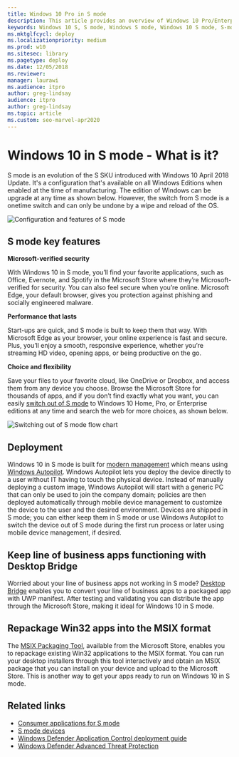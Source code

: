 ```yaml
---
title: Windows 10 Pro in S mode
description: This article provides an overview of Windows 10 Pro/Enterprise in S mode, including information about configuration and features. 
keywords: Windows 10 S, S mode, Windows S mode, Windows 10 S mode, S-mode, system requirements, Overview, Windows 10 Pro in S mode, Windows 10 Enterprise in S mode, Windows 10 Pro/Enterprise in S mode
ms.mktglfcycl: deploy
ms.localizationpriority: medium
ms.prod: w10
ms.sitesec: library
ms.pagetype: deploy
ms.date: 12/05/2018
ms.reviewer: 
manager: laurawi
ms.audience: itpro
author: greg-lindsay
audience: itpro
author: greg-lindsay
ms.topic: article
ms.custom: seo-marvel-apr2020
---
```


# Windows 10 in S mode - What is it?

S mode is an evolution of the S SKU introduced with Windows 10 April 2018 Update. It's a configuration that's available on all Windows Editions when enabled at the time of manufacturing. The edition of Windows can be upgrade at any time as shown below. However, the switch from S mode is a onetime switch and can only be undone by a wipe and reload of the OS.

![Configuration and features of S mode](images/smodeconfig.png)

## S mode key features

**Microsoft-verified security**

With Windows 10 in S mode, you’ll find your favorite applications, such as Office, Evernote, and Spotify in the Microsoft Store where they’re Microsoft-verified for security. You can also feel secure when you’re online. Microsoft Edge, your default browser, gives you protection against phishing and socially engineered malware.

**Performance that lasts**

Start-ups are quick, and S mode is built to keep them that way. With Microsoft Edge as your browser, your online experience is fast and secure. Plus, you’ll enjoy a smooth, responsive experience, whether you’re streaming HD video, opening apps, or being productive on the go.

**Choice and flexibility**

Save your files to your favorite cloud, like OneDrive or Dropbox, and access them from any device you choose. Browse the Microsoft Store for thousands of apps, and if you don’t find exactly what you want, you can easily [switch out of S mode](https://docs.microsoft.com/windows/deployment/windows-10-pro-in-s-mode) to Windows 10 Home, Pro, or Enterprise editions at any time and search the web for more choices, as shown below.

![Switching out of S mode flow chart](images/s-mode-flow-chart.png)


## Deployment

Windows 10 in S mode is built for [modern management](https://docs.microsoft.com/windows/client-management/manage-windows-10-in-your-organization-modern-management) which means using [Windows Autopilot](https://docs.microsoft.com/windows/deployment/windows-autopilot/windows-10-autopilot). Windows Autopilot lets you deploy the device directly to a user without IT having to touch the physical device. Instead of manually deploying a custom image, Windows Autopilot will start with a generic PC that can only be used to join the company domain; policies are then deployed automatically through mobile device management to customize the device to the user and the desired environment. Devices are shipped in S mode; you can either keep them in S mode or use Windows Autopilot to switch the device out of S mode during the first run process or later using mobile device management, if desired.

## Keep line of business apps functioning with Desktop Bridge

Worried about your line of business apps not working in S mode? [Desktop Bridge](https://docs.microsoft.com/windows/uwp/porting/desktop-to-uwp-root) enables you to convert your line of business apps to a packaged app with UWP manifest. After testing and validating you can distribute the app through the Microsoft Store, making it ideal for Windows 10 in S mode.

## Repackage Win32 apps into the MSIX format

The [MSIX Packaging Tool](https://docs.microsoft.com/windows/application-management/msix-app-packaging-tool), available from the Microsoft Store, enables you to repackage existing Win32 applications to the MSIX format. You can run your desktop installers through this tool interactively and obtain an MSIX package that you can install on your device and upload to the Microsoft Store. This is another way to get your apps ready to run on Windows 10 in S mode.


## Related links

- [Consumer applications for S mode](https://www.microsoft.com/windows/s-mode)
- [S mode devices](https://www.microsoft.com/en-us/windows/view-all-devices)
- [Windows Defender Application Control deployment guide](https://docs.microsoft.com/windows/security/threat-protection/windows-defender-application-control/windows-defender-application-control-deployment-guide)
- [Windows Defender Advanced Threat Protection](https://www.microsoft.com/microsoft-365/windows/microsoft-defender-atp)
